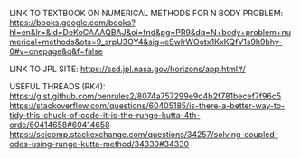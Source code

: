 LINK TO TEXTBOOK ON NUMERICAL METHODS FOR N BODY PROBLEM:
https://books.google.com/books?hl=en&lr=&id=DeKoCAAAQBAJ&oi=fnd&pg=PR9&dq=N+body+problem+numerical+methods&ots=9_srpU3OY4&sig=eSwlrWOotx1KxKQfV1s9h9bhy-0#v=onepage&q&f=false

LINK TO JPL SITE:
https://ssd.jpl.nasa.gov/horizons/app.html#/

USEFUL THREADS (RK4):
https://gist.github.com/benrules2/8074a757299e9d4b2f781becef7f96c5
https://stackoverflow.com/questions/60405185/is-there-a-better-way-to-tidy-this-chuck-of-code-it-is-the-runge-kutta-4th-orde/60414658#60414658
https://scicomp.stackexchange.com/questions/34257/solving-coupled-odes-using-runge-kutta-method/34330#34330
